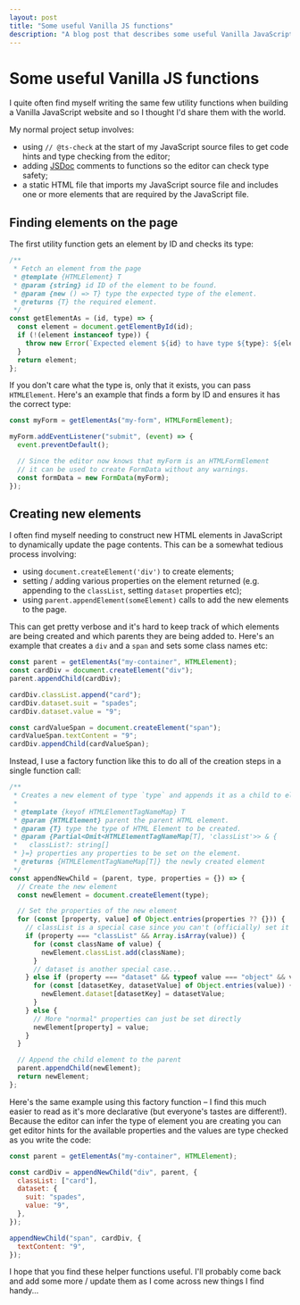 ```yaml
---
layout: post
title: "Some useful Vanilla JS functions"
description: "A blog post that describes some useful Vanilla JavaScript functions for use when developing websites"
---
```


# Some useful Vanilla JS functions

I quite often find myself writing the same few utility functions when building a Vanilla JavaScript website and so I thought I'd share them with the world.

My normal project setup involves:

- using `// @ts-check` at the start of my JavaScript source files to get code hints and type checking from the editor;
- adding <a href="https://www.typescriptlang.org/docs/handbook/jsdoc-supported-types.html" target="_blank" referrer-policy="none">JSDoc</a> comments to functions so the editor can check type safety;
- a static HTML file that imports my JavaScript source file and includes one or more elements that are required by the JavaScript file.

## Finding elements on the page

The first utility function gets an element by ID and checks its type:

```js
/**
 * Fetch an element from the page
 * @template {HTMLElement} T
 * @param {string} id ID of the element to be found.
 * @param {new () => T} type the expected type of the element.
 * @returns {T} the required element.
 */
const getElementAs = (id, type) => {
  const element = document.getElementById(id);
  if (!(element instanceof type)) {
    throw new Error(`Expected element ${id} to have type ${type}: ${element}`);
  }
  return element;
};
```

If you don't care what the type is, only that it exists, you can pass `HTMLElement`. Here's an example that finds a form by ID and ensures it has the correct type:

```js
const myForm = getElementAs("my-form", HTMLFormElement);

myForm.addEventListener("submit", (event) => {
  event.preventDefault();

  // Since the editor now knows that myForm is an HTMLFormElement
  // it can be used to create FormData without any warnings.
  const formData = new FormData(myForm);
});
```

## Creating new elements

I often find myself needing to construct new HTML elements in JavaScript to dynamically update the page contents. This can be a somewhat tedious process involving:

- using `document.createElement('div')` to create elements;
- setting / adding various properties on the element returned (e.g. appending to the `classList`, setting `dataset` properties etc);
- using `parent.appendElement(someElement)` calls to add the new elements to the page.

This can get pretty verbose and it's hard to keep track of which elements are being created and which parents they are being added to. Here's an example that creates a `div` and a `span` and sets some class names etc:

```js
const parent = getElementAs("my-container", HTMLElement);
const cardDiv = document.createElement("div");
parent.appendChild(cardDiv);

cardDiv.classList.append("card");
cardDiv.dataset.suit = "spades";
cardDiv.dataset.value = "9";

const cardValueSpan = document.createElement("span");
cardValueSpan.textContent = "9";
cardDiv.appendChild(cardValueSpan);
```

Instead, I use a factory function like this to do all of the creation steps in a single function call:

```js
/**
 * Creates a new element of type `type` and appends it as a child to element `parent`.
 *
 * @template {keyof HTMLElementTagNameMap} T
 * @param {HTMLElement} parent the parent HTML element.
 * @param {T} type the type of HTML Element to be created.
 * @param {Partial<Omit<HTMLElementTagNameMap[T], 'classList'>> & {
 *   classList?: string[]
 * }=} properties any properties to be set on the element.
 * @returns {HTMLElementTagNameMap[T]} the newly created element
 */
const appendNewChild = (parent, type, properties = {}) => {
  // Create the new element
  const newElement = document.createElement(type);

  // Set the properties of the new element
  for (const [property, value] of Object.entries(properties ?? {})) {
    // classList is a special case since you can't (officially) set it directly
    if (property === "classList" && Array.isArray(value)) {
      for (const className of value) {
        newElement.classList.add(className);
      }
      // dataset is another special case...
    } else if (property === "dataset" && typeof value === "object" && value) {
      for (const [datasetKey, datasetValue] of Object.entries(value)) {
        newElement.dataset[datasetKey] = datasetValue;
      }
    } else {
      // More "normal" properties can just be set directly
      newElement[property] = value;
    }
  }

  // Append the child element to the parent
  parent.appendChild(newElement);
  return newElement;
};
```

Here's the same example using this factory function – I find this much easier to read as it's more declarative (but everyone's tastes are different!). Because the editor can infer the type of element you are creating you can get editor hints for the available properties and the values are type checked as you write the code:

```js
const parent = getElementAs("my-container", HTMLElement);

const cardDiv = appendNewChild("div", parent, {
  classList: ["card"],
  dataset: {
    suit: "spades",
    value: "9",
  },
});

appendNewChild("span", cardDiv, {
  textContent: "9",
});
```

I hope that you find these helper functions useful. I'll probably come back and add some more / update them as I come across new things I find handy...
